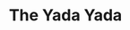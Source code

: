 ---
title: 'The Yada Yada'
taxonomy:
    category:
        - episode
episode: 19 
pc: 819         
written: Peter Mehlman and Jill Franklyn |
directed: Andy Ackerman
aired: April 24, 1997
imdb: 
wiki: 
---